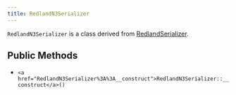 ```yaml
---
title: RedlandN3Serializer
---
```


`RedlandN3Serializer` is a class derived from <a href="RedlandSerializer">RedlandSerializer</a>.

## Public Methods

* `<a href="RedlandN3Serializer%3A%3A__construct">RedlandN3Serializer::__construct</a>()`

